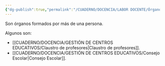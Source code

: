 ```yaml
---
{"dg-publish":true,"permalink":"/CUADERNO/DOCENCIA/LABOR DOCENTE/Órganos colegiados de gobierno del Centro Educativo/"}
---
```


Son órganos formados por más de una persona.

Algunos son:
- [[CUADERNO/DOCENCIA/GESTIÓN DE CENTROS EDUCATIVOS/Claustro de profesores\|Claustro de profesores]].
- [[CUADERNO/DOCENCIA/GESTIÓN DE CENTROS EDUCATIVOS/Consejo Escolar\|Consejo Escolar]].
